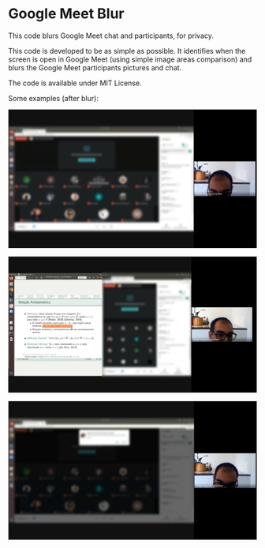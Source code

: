 # Google Meet Blur

This code blurs Google Meet chat and participants, for privacy.

This code is developed to be as simple as possible. 
It identifies when the screen is open in Google Meet (using simple image areas comparison) and blurs the Google Meet participants pictures and chat.

The code is available under MIT License.

Some examples (after blur):

![Example Image 1](examples/blur_image_example1.png "Example Image 1")

![Example Image 2](examples/blur_image_example2.png "Example Image 2")

![Example Image 3](examples/blur_image_example3.png "Example Image 3")

